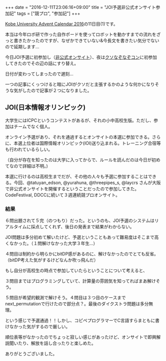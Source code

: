 +++
date = "2016-12-11T23:06:16+09:00"
title = "JOI予選非公式オンサイト参加記"
tags = ["競プロ", "参加記"]
+++


[Kobe University Advent Calendar 2016](http://www.adventar.org/calendars/1881)の11日目(1)です。

<!--more-->

本当は今年ロボ研で作った自作ポードを使ってロボットを動かすまでの流れをざっと書きたかったのですが、なぜかできていない&今長文を書きたい気分でないので延期します...

今日JOI予選に初参加し（[非公式オンサイト](https://atnd.org/events/82974)）、夜は[クソなぞなぞコン](https://www.hackerrank.com/contests/kusonazonazo-contest002/)に初参加してきたのでその辺の話にすり替え。

日付が変わってしまったので遅刻...

一つの記事にくっつけると暗にJOIがクソだと主張するかのような何かになりそうな気がしたので記事が２つになりました。



## JOI(日本情報オリンピック)

大学生にはICPCというコンテストがあるが、それの小中高校生版。ただし、参加はチームでなく個人。

オンライン予選があり、それを通過するとオンサイトの本選に参加できる。さらに、本選上位者は国際情報オリンピック(IOI)送り込まれる。トレーニング合宿等も行われているらしい。

（自分が存在を知ったのは大学に入ってからで、ルールを読んだのは今日が初めてなので詳細は不明。)

本選に行けるのは高校生までだが、その他の人々も予選に参加することはできる。今回、@tatuyan_edson, @yurahuna, @threepipes_s, @laycrs さんが大阪で非公式オンサイトを開催するということだったので参加してきた。CodeFestival, DDCCに続いて３週連続競プロオンサイト。

### 結果

６問出題されて５完（のつもり）だった。というのも、JOI予選のシステムはリアルタイムに採点してくれず、後日の発表まで結果がわからない。

JOI問題は多分初めて解いたけど、予選ということもあって難易度はそこまで高くなかった。（１問解けなかった大学３年生...）

４問目は制約から明らかにbitDP感があるのに、解けなかったのでとても反省。（bitDP考えた気がするけどなんか吹っ飛んだ）

もし自分が高校生の時点で参加していたらということについて考えると、

３問目まではプログラミングしていて、計算量の雰囲気を知ってればまあ解けそう。

５問目が希望的観測で解けそう。４問目は３つ目のケースまでnext_permutationで行けたので部分点？。最後のダイクストラ問題は多分無理。

という感じで予選通過！！しかし、コピペプログラマーでC言語すらまともに書けなかった気がするので厳しい。


順位表等がなかったのでちょっと寂しい感じがあったけど、オンサイトで即興解説聞いたり、解放を話し合ったりと楽しめた。

ありがとうございました。
